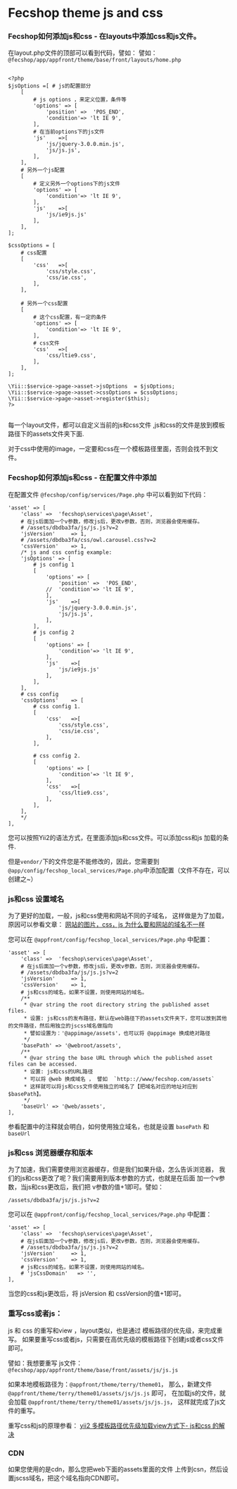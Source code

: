 Fecshop theme js and css
============================



### Fecshop如何添加js和css - 在layouts中添加css和js文件。


在layout.php文件的顶部可以看到代码，譬如：
譬如：`@fecshop/app/appfront/theme/base/front/layouts/home.php`

```

<?php
$jsOptions =[ # js的配置部分
	[
		# js options ，来定义位置，条件等
		'options' => [
			'position' =>  'POS_END',
			'condition'=> 'lt IE 9',
		],
		# 在当前options下的js文件
		'js'	=>[
			'js/jquery-3.0.0.min.js',
			'js/js.js',
		],
	],
	# 另外一个js配置
	[
		# 定义另外一个options下的js文件
		'options' => [
			'condition'=> 'lt IE 9',
		],
		'js'	=>[
			'js/ie9js.js'
		],
	],
];

$cssOptions = [
	# css配置
	[
		'css'	=>[
			'css/style.css',
			'css/ie.css',
		],
	],
	
	# 另外一个css配置
	[
		# 这个css配置，有一定的条件
		'options' => [
			'condition'=> 'lt IE 9',
		],
		# css文件
		'css'	=>[
			'css/ltie9.css',
		],
	],
];
	
\Yii::$service->page->asset->jsOptions 	= $jsOptions;
\Yii::$service->page->asset->cssOptions = $cssOptions;				
\Yii::$service->page->asset->register($this);
?>
	
```

每一个layout文件，都可以自定义当前的js和css文件
,js和css的文件是放到模板路径下的assets文件夹下面.

对于css中使用的image，一定要和css在一个模板路径里面，否则会找不到文件。


### Fecshop如何添加js和css - 在配置文件中添加

在配置文件
`@fecshop/config/services/Page.php` 中可以看到如下代码：

```
'asset' => [
	'class' =>  'fecshop\services\page\Asset',
	# 在js后面加一个v参数，修改js后，更改v参数，否则，浏览器会使用缓存。
	# /assets/dbdba3fa/js/js.js?v=2
	'jsVersion'		=> 1,
	# /assets/dbdba3fa/css/owl.carousel.css?v=2
	'cssVersion'	=> 1,
	/* js and css config example:
	'jsOptions'	=> [
		# js config 1
		[
			'options' => [
				'position' =>  'POS_END',
			//	'condition'=> 'lt IE 9',
			],
			'js'	=>[
				'js/jquery-3.0.0.min.js',
				'js/js.js',
			],
		],
		# js config 2
		[
			'options' => [
				'condition'=> 'lt IE 9',
			],
			'js'	=>[
				'js/ie9js.js'
			],
		],
	],
	# css config
	'cssOptions'	=> [
		# css config 1.
		[
			'css'	=>[
				'css/style.css',
				'css/ie.css',
			],
		],
		
		# css config 2.
		[
			'options' => [
				'condition'=> 'lt IE 9',
			],
			'css'	=>[
				'css/ltie9.css',
			],
		],
	],
	*/
],
```

您可以按照Yii2的语法方式，在里面添加js和css文件。可以添加css和js
加载的条件.

但是`vendor/`下的文件您是不能修改的，因此，您需要到
`@app/config/fecshop_local_services/Page.php`中添加配置（文件不存在，可以创建之~）

### js和css 设置域名

为了更好的加载，一般，js和css使用和网站不同的子域名，
这样做是为了加载，原因可以参看文章：
[网站的图片，css，js 为什么要和网站的域名不一样](http://www.fancyecommerce.com/2017/04/17/%e7%bd%91%e7%ab%99%e7%9a%84%e5%9b%be%e7%89%87%ef%bc%8ccss%ef%bc%8cjs-%e4%b8%ba%e4%bb%80%e4%b9%88%e8%a6%81%e5%92%8c%e7%bd%91%e7%ab%99%e7%9a%84%e5%9f%9f%e5%90%8d%e4%b8%8d%e4%b8%80%e6%a0%b7/)

您可以在 `@appfront/config/fecshop_local_services/Page.php`
中配置：

```
'asset' => [
	'class' =>  'fecshop\services\page\Asset',
	# 在js后面加一个v参数，修改js后，更改v参数，否则，浏览器会使用缓存。
	# /assets/dbdba3fa/js/js.js?v=2
	'jsVersion'		=> 1,
	'cssVersion'	=> 1,
	# js和css的域名，如果不设置，则使用网站的域名。
	/**
     * @var string the root directory string the published asset files.
     * 设置: js和css的发布路径，默认在web路径下的assets文件夹下，您可以放到其他的文件路径，然后用独立的jscss域名做指向
     * 譬如设置为：'@appimage/assets'，也可以将 @appimage 换成绝对路径
     */
    'basePath' => '@webroot/assets',
    /**
     * @var string the base URL through which the published asset files can be accessed.
     * 设置: js和css的URL路径
     * 可以将 @web 换成域名 ， 譬如  `http:://www/fecshop.com/assets`
     * 这样就可以将js和css文件使用独立的域名了【把域名对应的地址对应到$basePath】。
     */
    'baseUrl' => '@web/assets',
],
```

参看配置中的注释就会明白，如何使用独立域名，也就是设置
`basePath` 和 `baseUrl`

### js和css 浏览器缓存和版本

为了加速，我们需要使用浏览器缓存，但是我们如果升级，怎么告诉浏览器，
我们的js和css更改了呢？我们需要用到版本参数的方式，也就是在后面
加一个v参数，当js和css更改后，我们把
v参数的值+1即可。譬如：

```
/assets/dbdba3fa/js/js.js?v=2
```

您可以在 `@appfront/config/fecshop_local_services/Page.php`
中配置：

```
'asset' => [
	'class' =>  'fecshop\services\page\Asset',
	# 在js后面加一个v参数，修改js后，更改v参数，否则，浏览器会使用缓存。
	# /assets/dbdba3fa/js/js.js?v=2
	'jsVersion'		=> 1,
	'cssVersion'	=> 1,
	# js和css的域名，如果不设置，则使用网站的域名。
	# 'jsCssDomain'   => '',
],
```

当您的css和js更改后，将 jsVersion 和 cssVersion的值+1即可。



### 重写css或者js：

js 和 css 的重写和view ，layout类似，也是通过
模板路径的优先级，来完成重写。
如果要重写css或者js，只需要在高优先级的模板路径下创建js或者css文件即可。

譬如：我想要重写 js文件：`@fecshop/app/appfront/theme/base/front/assets/js/js.js`

如果本地模板路径为：`@appfront/theme/terry/theme01`，
那么，新建文件 `@appfront/theme/terry/theme01/assets/js/js.js` 即可，
在加载js的文件，就会加载 `@appfront/theme/terry/theme01/assets/js/js.js`，
这样就完成了js文件的重写。

重写css和js的原理参看：
[yii2 多模板路径优先级加载view方式下- js和css 的解决](http://www.fancyecommerce.com/2016/07/06/yii2-%e5%a4%9a%e6%a8%a1%e6%9d%bf%e8%b7%af%e5%be%84%e4%bc%98%e5%85%88%e7%ba%a7%e5%8a%a0%e8%bd%bdview%e6%96%b9%e5%bc%8f%e4%b8%8b-js%e5%92%8ccss-%e7%9a%84%e8%a7%a3%e5%86%b3/)


### CDN

如果您使用的是cdn，那么您把web下面的assets里面的文件
上传到csn，然后设置jscss域名，把这个域名指向CDN即可。







